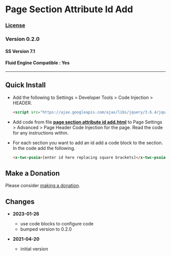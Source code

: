 # Page Section Attribute Id Add

### [License][1]

### Version 0.2.0

#### SS Version 7.1

#### Fluid Engine Compatible : Yes

---

## Quick Install

* Add the following to Settings > Developer Tools > Code Injection > HEADER.

  ```html
  <script src="https://ajax.googleapis.com/ajax/libs/jquery/3.6.4/jquery.min.js"></script>
  ```
  
* Add code from file **[page section attribute id add.html][2]** to
  Page Settings > Advanced > Page Header Code Injection for the page. Read the
  code for any instructions within.
  
* For each section you want to add an id add a code block to the section. In the
  code add the following.
  
  ```html
  <x-twc-psaia>[enter id here replacing square brackets]</x-twc-psaia>
  ```

## Make a Donation

Please consider [making a donation][3].

## Changes

* **2023-01-26**

  * use code blocks to configure code
  * bumped version to 0.2.0
  
* **2021-04-20**

  * initial version

[1]: https://github.com/tomsWebConsulting/twcsl/blob/main/LICENSE.txt#L1
[2]: page%20section%20attribute%20id%20add.html#L1
[3]: https://github.com/tomsWebConsulting/twcsl#make-a-donation
